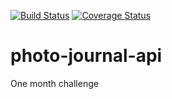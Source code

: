 [![Build Status](https://travis-ci.org/wrahman0/photo-journal-api.svg?branch=master)](https://travis-ci.org/wrahman0/photo-journal-api)
[![Coverage Status](https://coveralls.io/repos/wrahman0/photo-journal-api/badge.svg?branch=deployment-pipeline)](https://coveralls.io/r/wrahman0/photo-journal-api?branch=deployment-pipeline)


# photo-journal-api
One month challenge
